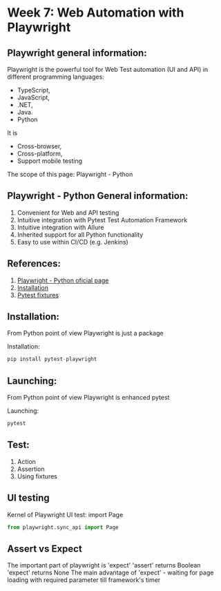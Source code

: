 # Week 7: Web Automation with Playwright

## Playwright general information:
Playwright is the powerful tool for Web Test automation (UI and API) in different programming languages:
- TypeScript, 
- JavaScript,
- .NET,
- Java.
- Python

It is 
- Cross-browser,
- Cross-platform,
- Support mobile testing

The scope of this page: Playwright - Python

## Playwright - Python General information:
1. Convenient for Web and API testing
2. Intuitive integration with Pytest Test Automation Framework
3. Intuitive integration with Allure
4. Inherited  support for all Python functionality
5. Easy to use within CI/CD (e.g. Jenkins)

## References:

1. [Playwright - Python oficial page](https://playwright.dev/python/)
2. [Installation](https://playwright.dev/python/docs/intro)
3. [Pytest fixtures](https://docs.pytest.org/en/6.2.x/fixture.html#autouse-fixtures-fixtures-you-don-t-have-to-request)

## Installation:
From Python point of view Playwright is just a package

Installation: 
```python
pip install pytest-playwright
```

## Launching:
From Python point of view Playwright is enhanced pytest

Launching: 
```python
pytest
```

## Test:
1. Action
2. Assertion
3. Using fixtures

## UI testing
Kernel of Playwright UI test: import Page

```python
from playwright.sync_api import Page
```

## Assert vs Expect
The important part of playwright is 'expect'
'assert' returns Boolean
'expect' returns None
The main advantage of 'expect' - waiting for page loading with required parameter till framework's timer
